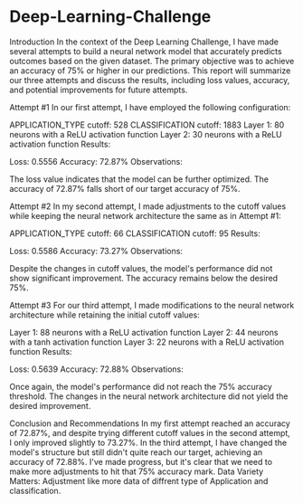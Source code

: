 # Deep-Learning-Challenge
Introduction In the context of the Deep Learning Challenge, I have made several attempts to build a neural network model that accurately predicts outcomes based on the given dataset. The primary objective was to achieve an accuracy of 75% or higher in our predictions. This report will summarize our three attempts and discuss the results, including loss values, accuracy, and potential improvements for future attempts.

Attempt #1 In our first attempt, I have employed the following configuration:

APPLICATION_TYPE cutoff: 528 CLASSIFICATION cutoff: 1883 Layer 1: 80 neurons with a ReLU activation function Layer 2: 30 neurons with a ReLU activation function Results:

Loss: 0.5556 Accuracy: 72.87% Observations:

The loss value indicates that the model can be further optimized. The accuracy of 72.87% falls short of our target accuracy of 75%.

Attempt #2 In my second attempt, I made adjustments to the cutoff values while keeping the neural network architecture the same as in Attempt #1:

APPLICATION_TYPE cutoff: 66 CLASSIFICATION cutoff: 95 Results:

Loss: 0.5586 Accuracy: 73.27% Observations:

Despite the changes in cutoff values, the model's performance did not show significant improvement. The accuracy remains below the desired 75%.

Attempt #3 For our third attempt, I made modifications to the neural network architecture while retaining the initial cutoff values:

Layer 1: 88 neurons with a ReLU activation function Layer 2: 44 neurons with a tanh activation function Layer 3: 22 neurons with a ReLU activation function Results:

Loss: 0.5639 Accuracy: 72.88% Observations:

Once again, the model's performance did not reach the 75% accuracy threshold. The changes in the neural network architecture did not yield the desired improvement.

Conclusion and Recommendations In my first attempt reached an accuracy of 72.87%, and despite trying different cutoff values in the second attempt, I only improved slightly to 73.27%. In the third attempt, I have changed the model's structure but still didn't quite reach our target, achieving an accuracy of 72.88%. I've made progress, but it's clear that we need to make more adjustments to hit that 75% accuracy mark. Data Variety Matters: Adjustment like more data of diffrent type of Application and classification.
